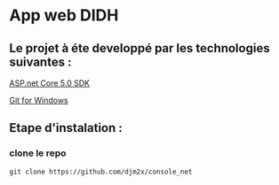 # App web DIDH

## Le projet à éte developpé par les technologies suivantes : 
[ASP.net Core 5.0 SDK](https://dotnet.microsoft.com/download)

[Git for Windows](https://git-scm.com/downloads)

## Etape d'instalation : 

### clone le repo
```
git clone https://github.com/djm2x/console_net
```
